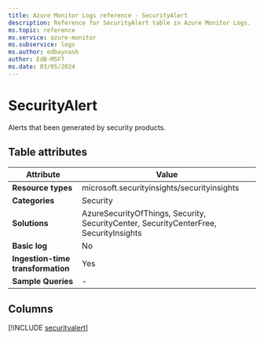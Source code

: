 ```yaml
---
title: Azure Monitor Logs reference - SecurityAlert
description: Reference for SecurityAlert table in Azure Monitor Logs.
ms.topic: reference
ms.service: azure-monitor
ms.subservice: logs
ms.author: edbaynash
author: EdB-MSFT
ms.date: 03/05/2024
---
```


# SecurityAlert

Alerts that been generated by security products.


## Table attributes

|Attribute|Value|
|---|---|
|**Resource types**|microsoft.securityinsights/securityinsights|
|**Categories**|Security|
|**Solutions**| AzureSecurityOfThings, Security, SecurityCenter, SecurityCenterFree, SecurityInsights|
|**Basic log**|No|
|**Ingestion-time transformation**|Yes|
|**Sample Queries**|-|



## Columns
  
[!INCLUDE [securityalert](.././tables/includes/securityalert-include.md)]
